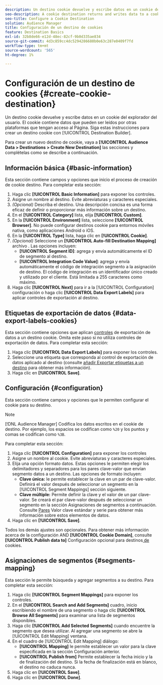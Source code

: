 ```yaml
---
description: Un destino cookie devuelve y escribe datos en un cookie del explorador del usuario. El cookie contiene datos que pueden ser leídos por otras plataformas que tengan acceso al Página. Siga estas instrucciones para crear un destino cookie con [!UICONTROL Destination Builder].
seo-description: A cookie destination returns and writes data to a cookie in the user's browser. The cookie contains data that can be read by other platforms that have access to the page. Follow these instructions to create a cookie destination with [!UICONTROL Destination Builder].
seo-title: Configure a Cookie Destination
solution: Audience Manager
title: Configuración de un destino de cookies
feature: Destination Basics
exl-id: 32b8de66-e12d-48ec-82cf-9b0d335ae834
source-git-commit: 4d3c859cc4dc5294286680b0e63c287e0409f7fd
workflow-type: tm+mt
source-wordcount: '565'
ht-degree: 1%

---
```


# Configuración de un destino de cookies {#create-cookie-destination}

Un destino cookie devuelve y escribe datos en un cookie del explorador del usuario. El cookie contiene datos que pueden ser leídos por otras plataformas que tengan acceso al Página. Siga estas instrucciones para crear un destino cookie con [!UICONTROL Destination Builder].

<!-- create-cookie-destination.xml -->

Para crear un nuevo destino de cookie, vaya a **[!UICONTROL Audience Data > Destinations > Create New Destination]** las secciones y complételas como se describe a continuación.

## Información básica {#basic-information}

Esta sección contiene campos y opciones que inicio el proceso de creación de cookie destino. Para completar esta sección:

1. Haga clic **[!UICONTROL Basic Information]** para exponer los controles.
2. Asigne un nombre al destino. Evite abreviaturas y caracteres especiales.
3. *(Opcional)* Describa el destino. Una descripción concisa es una forma eficaz de definir o proporcionar más información sobre un destino.
4. En el **[!UICONTROL Category]** lista, elija **[!UICONTROL Custom]**.
5. En la **[!UICONTROL Environment]** lista, seleccione **[!UICONTROL Browser]**. No puede configurar destinos cookie para entornos móviles nativa, como aplicaciones Android o iOS.
6. En la **[!UICONTROL Type]** lista, haga clic en **[!UICONTROL Cookie]**.
7. *(Opcional)* Seleccione un **[!UICONTROL Auto-fill Destination Mapping]** archivo . Las opciones incluyen:
   * **[!UICONTROL Segment ID]**: agrega y envía automáticamente el ID de segmento al destino.
   * **[!UICONTROL Integration Code Value]**: agrega y envía automáticamente el código de integración segmento a la asignación de destino. El código de integración es un identificador único creado y utilizado por el cliente. Está limitada a 255 caracteres como máximo.
8. Haga clic **[!UICONTROL Next]** para ir a la [!UICONTROL Configuration] configuración o haga clic **[!UICONTROL Data Export Labels]** para aplicar controles de exportación al destino.

## Etiquetas de exportación de datos {#data-export-labels-cookies}

Esta sección contiene opciones que aplican [controles](../../features/data-export-controls.md) de exportación de datos a un destino cookie. Omita este paso si no utiliza controles de exportación de datos. Para completar esta sección:

1. Haga clic **[!UICONTROL Data Export Labels]** para exponer los controles.
2. Seleccione una etiqueta que corresponda al control de exportación de datos aplicado al destino (consulte [añadir Exportar etiquetas a un destino](/help/using/features/destinations/add-data-export-labels.md) para obtener más información).
3. Haga clic en **[!UICONTROL Save]**.

## Configuración {#configuration}

Esta sección contiene campos y opciones que le permiten configurar el cookie para su destino.

>[!NOTE]
>
>[!DNL Audience Manager] Codifica los datos escritos en el cookie de destino. Por ejemplo, los espacios se codifican como `%20` y los puntos y comas se codifican como `%3B`.

Para completar esta sección:

1. Haga clic **[!UICONTROL Configuration]** para exponer los controles
1. Asigne un nombre al cookie. Evite abreviaturas y caracteres especiales.
1. Elija una opción formato datos. Estas opciones le permiten elegir los delimitadores y separadores para los pares clave-valor que envían segmento datos a un destino. Las opciones de formato incluyen:
   * **Clave única:** le permite establecer la clave en un par de clave-valor. Definirá el valor después de seleccionar un segmento en la [!UICONTROL Segment Mappings] sección siguiente.
   * **Clave múltiple:** Permite definir la clave y el valor de un par clave-valor. Se creará el par clave-valor después de seleccionar un segmento en la sección Asignaciones de segmentos a continuación.
Consulte [Pares](../../features/destinations/key-value-pairs.md) Valor clave estándar y serie para obtener más información sobre estos elementos de datos.
1. Haga clic en **[!UICONTROL Save]**.

Todos los demás ajustes son opcionales. Para obtener más información acerca de la configuración AND **[!UICONTROL Cookie Domain]**, consulte **[!UICONTROL Publish data to]** Configuración opcional para destinos[ de ](/help/using/features/destinations/cookie-destination-options.md) cookies.

## Asignaciones de segmentos {#segments-mapping}

Esta sección le permite búsqueda y agregar segmentos a su destino. Para completar esta sección:

1. Haga clic **[!UICONTROL Segment Mappings]** para exponer los controles.
1. En el **[!UICONTROL Search and Add Segments]** cuadro, inicio escribiendo el nombre de una segmento o haga clic **[!UICONTROL Browse All Segments]** para examinar una lista de segmentos disponibles.
1. Haga clic **[!UICONTROL Add Selected Segments]** cuando encuentre la segmento que desea utilizar. Al agregar una segmento se abre la [!UICONTROL Edit Mapping] ventana.
1. En el cuadro de [!UICONTROL Edit Mapping] diálogo:
   * **[!UICONTROL Mapping]** le permite establecer un valor para la clave especificada en la sección Configuración anterior.
   * **[!UICONTROL Publish from]** Permite establecer la fecha inicio y la de finalización del destino. Si la fecha de finalización está en blanco, el destino no caduca nunca.
1. Haga clic en **[!UICONTROL Save]**.
1. Haga clic en **[!UICONTROL Done]**.
